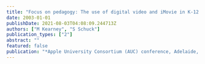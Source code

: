 ```yaml
---
title: "Focus on pedagogy: The use of digital video and iMovie in K-12 schools"
date: 2003-01-01
publishDate: 2021-08-03T04:08:09.244713Z
authors: ["M Kearney", "S Schuck"]
publication_types: ["2"]
abstract: ""
featured: false
publication: "*Apple University Consortium (AUC) conference, Adelaide, Australia*"
---
```


